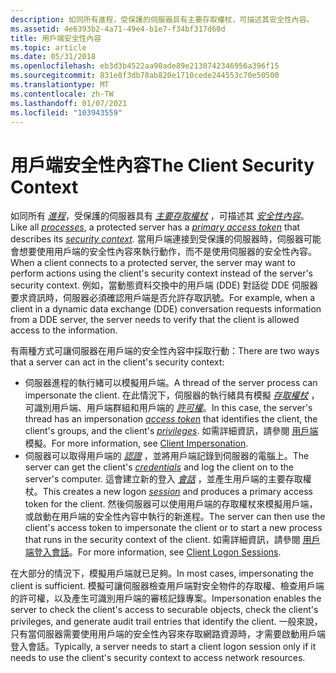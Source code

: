 ```yaml
---
description: 如同所有進程，受保護的伺服器具有主要存取權杖，可描述其安全性內容。
ms.assetid: 4e6393b2-4a71-49e4-b1e7-f34bf317d60d
title: 用戶端安全性內容
ms.topic: article
ms.date: 05/31/2018
ms.openlocfilehash: eb3d3b4522aa90ade89e2130742346956a396f15
ms.sourcegitcommit: 831e8f3db78ab820e1710cede244553c70e50500
ms.translationtype: MT
ms.contentlocale: zh-TW
ms.lasthandoff: 01/07/2021
ms.locfileid: "103943559"
---
```

# <a name="the-client-security-context"></a><span data-ttu-id="9a5ba-103">用戶端安全性內容</span><span class="sxs-lookup"><span data-stu-id="9a5ba-103">The Client Security Context</span></span>

<span data-ttu-id="9a5ba-104">如同所有 [*進程*](/windows/desktop/SecGloss/p-gly)，受保護的伺服器具有 [*主要存取權杖*](/windows/desktop/SecGloss/p-gly) ，可描述其 [*安全性內容*](/windows/desktop/SecGloss/s-gly)。</span><span class="sxs-lookup"><span data-stu-id="9a5ba-104">Like all [*processes*](/windows/desktop/SecGloss/p-gly), a protected server has a [*primary access token*](/windows/desktop/SecGloss/p-gly) that describes its [*security context*](/windows/desktop/SecGloss/s-gly).</span></span> <span data-ttu-id="9a5ba-105">當用戶端連接到受保護的伺服器時，伺服器可能會想要使用用戶端的安全性內容來執行動作，而不是使用伺服器的安全性內容。</span><span class="sxs-lookup"><span data-stu-id="9a5ba-105">When a client connects to a protected server, the server may want to perform actions using the client's security context instead of the server's security context.</span></span> <span data-ttu-id="9a5ba-106">例如，當動態資料交換中的用戶端 (DDE) 對話從 DDE 伺服器要求資訊時，伺服器必須確認用戶端是否允許存取訊號。</span><span class="sxs-lookup"><span data-stu-id="9a5ba-106">For example, when a client in a dynamic data exchange (DDE) conversation requests information from a DDE server, the server needs to verify that the client is allowed access to the information.</span></span>

<span data-ttu-id="9a5ba-107">有兩種方式可讓伺服器在用戶端的安全性內容中採取行動：</span><span class="sxs-lookup"><span data-stu-id="9a5ba-107">There are two ways that a server can act in the client's security context:</span></span>

-   <span data-ttu-id="9a5ba-108">伺服器進程的執行緒可以模擬用戶端。</span><span class="sxs-lookup"><span data-stu-id="9a5ba-108">A thread of the server process can impersonate the client.</span></span> <span data-ttu-id="9a5ba-109">在此情況下，伺服器的執行緒具有模擬 [*存取權杖*](/windows/desktop/SecGloss/a-gly) ，可識別用戶端、用戶端群組和用戶端的 [*許可權*](/windows/desktop/SecGloss/p-gly)。</span><span class="sxs-lookup"><span data-stu-id="9a5ba-109">In this case, the server's thread has an impersonation [*access token*](/windows/desktop/SecGloss/a-gly) that identifies the client, the client's groups, and the client's [*privileges*](/windows/desktop/SecGloss/p-gly).</span></span> <span data-ttu-id="9a5ba-110">如需詳細資訊，請參閱 [用戶端](client-impersonation.md)模擬。</span><span class="sxs-lookup"><span data-stu-id="9a5ba-110">For more information, see [Client Impersonation](client-impersonation.md).</span></span>
-   <span data-ttu-id="9a5ba-111">伺服器可以取得用戶端的 [*認證*](/windows/desktop/SecGloss/c-gly) ，並將用戶端記錄到伺服器的電腦上。</span><span class="sxs-lookup"><span data-stu-id="9a5ba-111">The server can get the client's [*credentials*](/windows/desktop/SecGloss/c-gly) and log the client on to the server's computer.</span></span> <span data-ttu-id="9a5ba-112">這會建立新的登入 [*會話*](/windows/desktop/SecGloss/s-gly) ，並產生用戶端的主要存取權杖。</span><span class="sxs-lookup"><span data-stu-id="9a5ba-112">This creates a new logon [*session*](/windows/desktop/SecGloss/s-gly) and produces a primary access token for the client.</span></span> <span data-ttu-id="9a5ba-113">然後伺服器可以使用用戶端的存取權杖來模擬用戶端，或啟動在用戶端的安全性內容中執行的新進程。</span><span class="sxs-lookup"><span data-stu-id="9a5ba-113">The server can then use the client's access token to impersonate the client or to start a new process that runs in the security context of the client.</span></span> <span data-ttu-id="9a5ba-114">如需詳細資訊，請參閱 [用戶端登入會話](client-logon-sessions.md)。</span><span class="sxs-lookup"><span data-stu-id="9a5ba-114">For more information, see [Client Logon Sessions](client-logon-sessions.md).</span></span>

<span data-ttu-id="9a5ba-115">在大部分的情況下，模擬用戶端就已足夠。</span><span class="sxs-lookup"><span data-stu-id="9a5ba-115">In most cases, impersonating the client is sufficient.</span></span> <span data-ttu-id="9a5ba-116">模擬可讓伺服器檢查用戶端對安全物件的存取權、檢查用戶端的許可權，以及產生可識別用戶端的審核記錄專案。</span><span class="sxs-lookup"><span data-stu-id="9a5ba-116">Impersonation enables the server to check the client's access to securable objects, check the client's privileges, and generate audit trail entries that identify the client.</span></span> <span data-ttu-id="9a5ba-117">一般來說，只有當伺服器需要使用用戶端的安全性內容來存取網路資源時，才需要啟動用戶端登入會話。</span><span class="sxs-lookup"><span data-stu-id="9a5ba-117">Typically, a server needs to start a client logon session only if it needs to use the client's security context to access network resources.</span></span>

 

 
